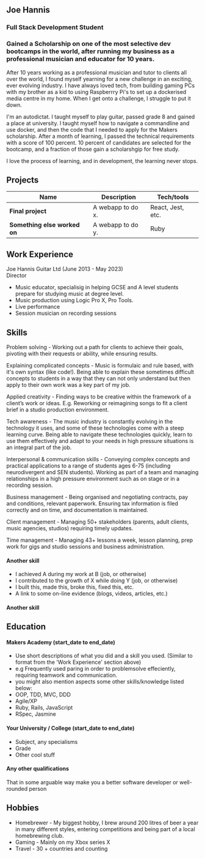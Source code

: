 ## Joe Hannis

### Full Stack Development Student

### Gained a Scholarship on one of the most selective dev bootcamps in the world, after running my business as a professional musician and educator for 10 years.

After 10 years working as a professional musician and tutor to clients all over the world, I found myself yearning for a new challenge in an exciting, ever evolving industry. I have always loved tech, from building gaming PCs with my brother as a kid to using Raspberrry Pi's to set up a dockerised media centre in my home. When I get onto a challenge, I struggle to put it down. 

I'm an autodictat. I taught myself to play guitar, passed grade 8 and gained a place at university. I taught myself how to navigate a commandline and use docker, and then the code that I needed to apply for the Makers scholarship. After a month of learning, I passed the technical requirements with a score of 100 percent. 10 percent of candidates are selected for the bootcamp, and a fraction of those gain a scholarshgip for free study.

I love the process of learning, and in development, the learning never stops.

## Projects

| Name                         | Description       | Tech/tools        |
| ---------------------------- | ----------------- | ----------------- |
| **Final project**            | A webapp to do x. | React, Jest, etc. |
| **Something else worked on** | A webapp to do y. | Ruby              |

## Work Experience

Joe Hannis Guitar Ltd (June 2013 - May 2023)  
Director

- Music educator, specialisig in helping GCSE and A level students prepare for studying music at degree level.
- Music production using Logic Pro X, Pro Tools.
- Live performance
- Session musician on recording sessions

## Skills

Problem solving - Working out a path for clients to achieve their goals, pivoting with their requests or ability, while ensuring results.

Explaining complicated concepts - Music is formulaic and rule based, with it's own syntax (like code!). Being able to explain these sometimes difficult concepts to students in a way that they can not only understand but then apply to their own work was a key part of my job.

Applied creativity - Finding ways to be creative within the framework of a client’s work or ideas. E.g. Reworking or reimagining songs to fit a client brief in a studio production environment.

Tech awareness - The music industry is constantly evolving in the technology it uses, and some of these technologies come with a steep learning curve. Being able to navigate these technologies quickly, learn to use them effectively and adapt to your needs in high pressure situations is an integral part of the job.

Interpersonal & communication skills - Conveying complex concepts and practical applications to a range of students ages 6-75 (including neurodivergent and SEN students). Working as part of a team and managing relationships in a high pressure environment such as on stage or in a recording session.

Business management - Being organised and negotiating contracts, pay and conditions, relevant paperwork. Ensuring tax information is filed correctly and on time, and documentation is maintained.

Client management - Managing 50+ stakeholders (parents, adult clients, music agencies, studios) requiring timely updates.

Time management - Managing 43+ lessons a week, lesson planning, prep work for gigs and studio sessions and business administration.


#### Another skill

- I achieved A during my work at B (job, or otherwise)
- I contributed to the growth of X while doing Y (job, or otherwise)
- I built this, made this, broke this, fixed this, etc.
- A link to some on-line evidence (blogs, videos, articles, etc.)

#### Another skill


## Education

#### Makers Academy (start_date to end_date)
- Use short descriptions of what you did and a skill you used. (Similar to format from the 'Work Experience' section above)
- e.g Frequently used paring in order to problemsolve effeciently, requiring teamwork and communication.
- you might also mention aspects some other skills/knowledge listed below: 
- OOP, TDD, MVC, DDD
- Agile/XP
- Ruby, Rails, JavaScript
- RSpec, Jasmine

#### Your University / College (start_date to end_date)

- Subject, any specialisms
- Grade
- Other cool stuff

#### Any other qualifications

That in some arguable way make you a better software developer or well-rounded person

## Hobbies
- Homebrewer - My biggest hobby, I brew around 200 litres of beer a year in many different styles, entering competitions and being part of a local homebrewing club.
- Gaming - Mainly on my Xbox series X
- Travel - 30 + countries and counting
